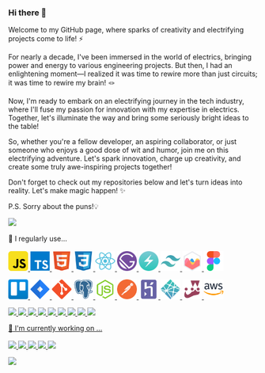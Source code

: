 ### Hi there 👋

Welcome to my GitHub page, where sparks of creativity and electrifying projects come to life! ⚡

For nearly a decade, I've been immersed in the world of electrics, bringing power and energy to various engineering projects. But then, I had an enlightening moment—I realized it was time to rewire more than just circuits; it was time to rewire my brain! 🪢

Now, I'm ready to embark on an electrifying journey in the tech industry, where I'll fuse my passion for innovation with my expertise in electrics. Together, let's illuminate the way and bring some seriously bright ideas to the table!

So, whether you're a fellow developer, an aspiring collaborator, or just someone who enjoys a good dose of wit and humor, join me on this electrifying adventure. Let's spark innovation, charge up creativity, and create some truly awe-inspiring projects together!

Don't forget to check out my repositories below and let's turn ideas into reality. Let's make magic happen! ✨

P.S. Sorry about the puns!💡

<!---
- 🔭 
- 🌱 I’m currently learning Javascript
- 👯 I’m looking to collaborate on ...
- 🤔 I’m looking for help with ...
- 💬 Ask me about ...
- 📫 How to reach me: ...
- ⚡ Fun fact: ...
--->

<img src='https://github-readme-stats.vercel.app/api/top-langs/?username=Ice-and-Rock&theme=tokyo-night'/> 

🔭 I regularly use... <br></br>
<a href="https://www.javascript.com/" target="_blank"> <img src="https://github.com/lintzuyun/lintzuyun/blob/main/images/javascript.png" alt="Javascript" title="Javascript" width="40" height="40"/><a href="https://www.typescriptlang.org/" target="_blank"> <img src="https://github.com/lintzuyun/lintzuyun/blob/main/images/typescript.png" alt="typescript" title="typescript" width="40" height="40"/><a href="https://en.wikipedia.org/wiki/HTML5" target="_blank"> <img src="https://github.com/lintzuyun/lintzuyun/blob/main/images/html5.png" alt="html5" title="html5" width="40" height="40"/><a href="https://www.w3schools.com/css/" target="_blank"> <img src="https://github.com/lintzuyun/lintzuyun/blob/main/images/css3.png" alt="CSS3" title="CSS3" width="40" height="40"/><a href="https://reactjs.org/" target="_blank"> <img src="https://github.com/lintzuyun/lintzuyun/blob/main/images/react.png" alt="React" title="React" width="40" height="40"/><a href="https://www.gatsbyjs.com/" target="_blank"> <img src="https://github.com/lintzuyun/lintzuyun/blob/main/images/gatsby.png" alt="Gatsby" title="Gatsby" width="40" height="40"/><a href="https://chakra-ui.com/" target="_blank"> <img src="https://github.com/lintzuyun/lintzuyun/blob/main/images/chakra.png" alt="Chakra-UI" title="Chakra-UI" width="40" height="40"/><a href="https://tailwindcss.com/" target="_blank"> <img src="https://github.com/lintzuyun/lintzuyun/blob/main/images/tailwind.png" alt="TailwindCSS" title="TailwindCSS" width="40" height="40"/><a href="https://www.chartjs.org/" target="_blank"> <img src="https://github.com/lintzuyun/lintzuyun/blob/main/images/chartjs.png" alt="ChartJS" title="ChartJS" width="40" height="40"/><a href="https://www.figma.com/" target="_blank"> <img src="https://github.com/lintzuyun/lintzuyun/blob/main/images/figma.png" alt="Figma" title="Figma" width="40" height="40"/>
 
 <a href="https://trello.com/" target="_blank"> <img src="https://github.com/lintzuyun/lintzuyun/blob/main/images/trello.png" alt="trello" title="trello" width="40" height="40"/><a href="https://www.atlassian.com/software/jira" target="_blank"> <img src="https://github.com/lintzuyun/lintzuyun/blob/main/images/jira.png" alt="Jira" title="Jira" width="40" height="40"/><a href="https://git-scm.com/" target="_blank"> <img src="https://github.com/lintzuyun/lintzuyun/blob/main/images/git.png" alt="Git" title="Git" width="40" height="40"/><a href="https://www.postgresql.org/" target="_blank"> <img src="https://github.com/lintzuyun/lintzuyun/blob/main/images/postgresql.png" alt="postgresql" title="postgresql" width="40" height="40"/><a href="https://nodejs.org/en/" target="_blank"> <img src="https://github.com/lintzuyun/lintzuyun/blob/main/images/nodejs.png" alt="nodejs" title="nodejs" width="40" height="40"/><a href="https://www.postman.com/" target="_blank"> <img src="https://github.com/lintzuyun/lintzuyun/blob/main/images/postman.png" alt="postman" title="postman" width="40" height="40"/><a href="https://www.heroku.com/" target="_blank"> <img src="https://github.com/lintzuyun/lintzuyun/blob/main/images/heroku.png" alt="heroku" title="heroku" width="40" height="40"/><a href="https://www.netlify.com/" target="_blank"> <img src="https://github.com/lintzuyun/lintzuyun/blob/main/images/netlify.png" alt="netlify" title="netlify" width="40" height="40"/><a href="https://jestjs.io/" target="_blank"> <img src="https://github.com/lintzuyun/lintzuyun/blob/main/images/jest.png" alt="jest" title="jest" width="40" height="40"/><a href="https://aws.amazon.com/" target="_blank"> <img src="https://github.com/lintzuyun/lintzuyun/blob/main/images/aws.png" alt="AWS" title="AWS" width="40" height="40"/>
   
<img src='https://img.shields.io/badge/JavaScript-323330?style=for-the-badge&logo=javascript&logoColor=F7DF1E'/>
<img src='https://img.shields.io/badge/CSS3-1572B6?style=for-the-badge&logo=css3&logoColor=white'/>
<img src='https://img.shields.io/badge/React-20232A?style=for-the-badge&logo=react&logoColor=61DAFB'/>
<img src='https://img.shields.io/badge/json-5E5C5C?style=for-the-badge&logo=json&logoColor=white'/>
<img src='https://img.shields.io/badge/VSCode-0078D4?style=for-the-badge&logo=visual%20studio%20code&logoColor=white'/>
<img src='https://img.shields.io/badge/Figma-F24E1E?style=for-the-badge&logo=figma&logoColor=white'/>
<img src='https://img.shields.io/badge/Canva-%2300C4CC.svg?&style=for-the-badge&logo=Canva&logoColor=white'/>
<img src='https://img.shields.io/badge/GitHub-100000?style=for-the-badge&logo=github&logoColor=white'/>
<img src='https://img.shields.io/badge/Binance-FCD535?style=for-the-badge&logo=binance&logoColor=white'/>

🌱 I'm currently working on ... <br></br> 
<img src='https://img.shields.io/badge/PostgreSQL-316192?style=for-the-badge&logo=postgresql&logoColor=white'/>
<img src='https://img.shields.io/badge/Jest-C21325?style=for-the-badge&logo=jest&logoColor=white'/>
<img src='https://img.shields.io/badge/Node.js-339933?style=for-the-badge&logo=nodedotjs&logoColor=white'/>
<img src='https://img.shields.io/badge/Playwright-45ba4b?style=for-the-badge&logo=Playwright&logoColor=white'/> 
<img src='https://img.shields.io/badge/Couchbase-EA2328?style=for-the-badge&logo=couchbase&logoColor=white'/>

<!-- <img src=''/> -->

<!-- <img src='https://github-readme-activity-graph.cyclic.app/graph?username=Ice-and-Rock&theme=rogue'/> --> 
                                                                      
<img src='https://hits.seeyoufarm.com/api/count/incr/badge.svg?url=https%3A%2F%2Fgithub.com%2F{username}1212%2Fhit-counter'/>
                                                               
